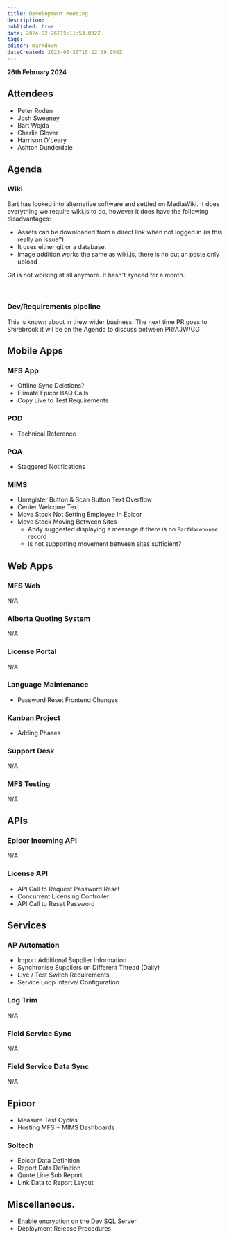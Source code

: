 ```yaml
---
title: Development Meeting
description: 
published: true
date: 2024-02-26T15:11:53.032Z
tags: 
editor: markdown
dateCreated: 2023-06-30T15:22:09.056Z
---
```


**26th February 2024**

## Attendees

* Peter Roden
* Josh Sweeney
* Bart Wojda
* Charlie Glover
* Harrison O'Leary
* Ashton Dunderdale

## Agenda

### Wiki

Bart has looked into alternative software and settled on MediaWiki. It does everything we require wiki.js to do, however it does have the following disadvantages:

- Assets can be downloaded from a direct link when not logged in (is this really an issue?)
- It uses either git or a database. 
- Image addition works the same as wiki.js, there is no cut an paste only upload

Git is not working at all anymore. It hasn't synced for a month.

<br/>

### Dev/Requirements pipeline

This is known about in thew wider business. The next time PR goes to Shirebrook it wil be on the Agenda to discuss between PR/AJW/GG

## Mobile Apps

### MFS App
- Offline Sync Deletions?
- Elimate Epicor BAQ Calls
- Copy Live to Test Requirements

### POD
- Technical Reference

### POA
- Staggered Notifications

### MIMS
- Unregister Button & Scan Button Text Overflow
- Center Welcome Text
- Move Stock Not Setting Employee In Epicor
- Move Stock Moving Between Sites
  - Andy suggested displaying a message if there is no `PartWarehouse` record
  - Is not supporting movement between sites sufficient?

## Web Apps

### MFS Web
N/A

### Alberta Quoting System
N/A

### License Portal
N/A

### Language Maintenance
- Password Reset Frontend Changes

### Kanban Project
- Adding Phases

### Support Desk
N/A

### MFS Testing
N/A

## APIs

### Epicor Incoming API
N/A

### License API
- API Call to Request Password Reset
- Concurrent Licensing Controller
- API Call to Reset Password

## Services

### AP Automation
- Import Additional Supplier Information
- Synchronise Suppliers on Different Thread (Daily)
- Live / Test Switch Requirements
- Service Loop Interval Configuration

### Log Trim
N/A

### Field Service Sync
N/A

### Field Service Data Sync
N/A

## Epicor
- Measure Test Cycles
- Hosting MFS + MIMS Dashboards

### Soltech
- Epicor Data Definition
- Report Data Definition
- Quote Line Sub Report
- Link Data to Report Layout

## Miscellaneous.
- Enable encryption on the Dev SQL Server
- Deployment Release Procedures